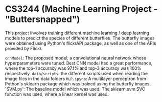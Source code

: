 # CS3244 (Machine Learning Project - "Buttersnapped")

This project involves training different machine learning / deep learning models to predict the species of different butterflies. 
The butterfly images were obtained using Python's flickrAPI package, as well as one of the APIs provided by Flickr. 

`cnnModel`: The proposed model; a convolutional neural network whose hyperparameters were tuned. Best CNN model had a great performance, where the top-1 accuracy was 97.1% and top-3 accuracy was 100% respectively. 
`data/scripts`: the different scripts used when reading the image files in the data folders
`MLP.ipynb`: A multilayer perceptron from Python's sklearn package which was trained using the butterfly images.
`SVM.py': The baseline model which was used. The sklearn.svm.SVC function was used, where a linear kernel was used. 
